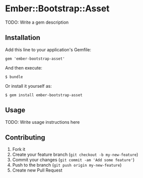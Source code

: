 # Ember::Bootstrap::Asset

TODO: Write a gem description

## Installation

Add this line to your application's Gemfile:

    gem 'ember-bootstrap-asset'

And then execute:

    $ bundle

Or install it yourself as:

    $ gem install ember-bootstrap-asset

## Usage

TODO: Write usage instructions here

## Contributing

1. Fork it
2. Create your feature branch (`git checkout -b my-new-feature`)
3. Commit your changes (`git commit -am 'Add some feature'`)
4. Push to the branch (`git push origin my-new-feature`)
5. Create new Pull Request

